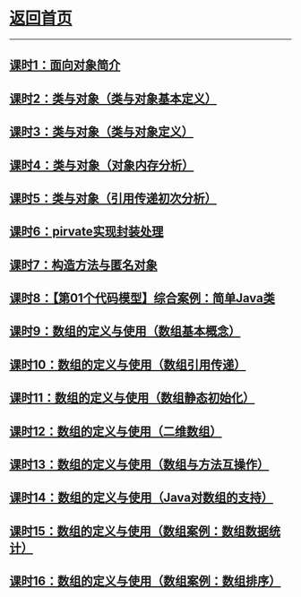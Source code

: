 # [返回首页](https://wuchengcheng110120.github.io)
---------------
## [课时1：面向对象简介](aliyunjava2/course1)
## [课时2：类与对象（类与对象基本定义）](aliyunjava2/course2)
## [课时3：类与对象（类与对象定义）](aliyunjava2/course3)
## [课时4：类与对象（对象内存分析）](aliyunjava2/course4)
## [课时5：类与对象（引用传递初次分析）](aliyunjava2/course5)
## [课时6：pirvate实现封装处理](aliyunjava2/course6)
## [课时7：构造方法与匿名对象](aliyunjava2/course7)
## [课时8：【第01个代码模型】综合案例：简单Java类](aliyunjava2/course8)
## [课时9：数组的定义与使用（数组基本概念）](aliyunjava2/course9)
## [课时10：数组的定义与使用（数组引用传递）](aliyunjava2/course10)
## [课时11：数组的定义与使用（数组静态初始化）](aliyunjava2/course11)
## [课时12：数组的定义与使用（二维数组）](aliyunjava2/course12)
## [课时13：数组的定义与使用（数组与方法互操作）](aliyunjava2/course13)
## [课时14：数组的定义与使用（Java对数组的支持）](aliyunjava2/course14)
## [课时15：数组的定义与使用（数组案例：数组数据统计）](aliyunjava2/course15)
## [课时16：数组的定义与使用（数组案例：数组排序）](aliyunjava2/course16)
